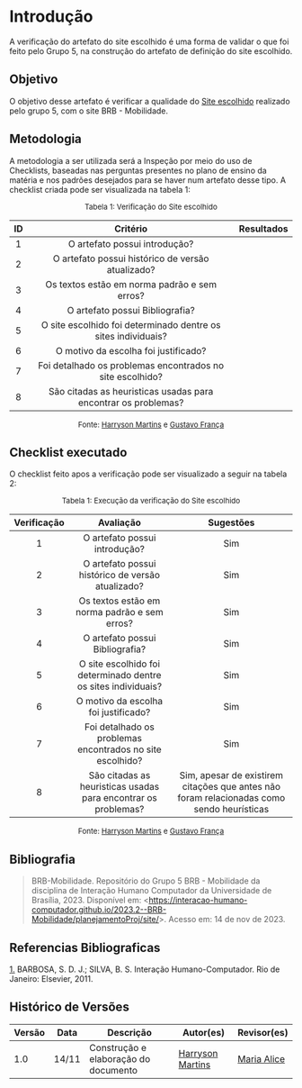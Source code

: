 # Introdução 

A verificação do artefato do site escolhido é uma forma de validar o que foi feito pelo Grupo 5, na construção do artefato de definição do site escolhido.

## Objetivo

O objetivo desse artefato é verificar a qualidade do [Site escolhido](https://interacao-humano-computador.github.io/2023.2--BRB-Mobilidade/planejamentoProj/site/) realizado pelo grupo 5, com o site BRB - Mobilidade.

## Metodologia

A metodologia a ser utilizada será a Inspeção por meio do uso de Checklists, baseadas nas perguntas presentes no plano de ensino da matéria e nos padrões desejados para se haver num artefato desse tipo. A checklist criada pode ser visualizada na tabela 1:

<center>

<font size="2"><p style="text-align: center">Tabela 1: Verificação do Site escolhido</p></font>

| ID | Critério | Resultados |
|:--------:|:--------:|:--------:|
|1|O artefato possui introdução?|          |       
|2|O artefato possui histórico de versão atualizado?|                |
|3|Os textos estão em norma padrão e sem erros?|          |        
|4|O artefato possui Bibliografia?|          |          
|5|O site escolhido foi determinado dentre os sites individuais?||
|6|O motivo da escolha foi justificado?||
|7|Foi detalhado os problemas encontrados no site escolhido?||
|8|São citadas as heuristicas usadas para encontrar os problemas?||

<font size="2"><p style="text-align: center">Fonte: [Harryson Martins](https://github.com/harry-cmartin) e [Gustavo França](https://github.com/gustavofbs) </p></font>

</center>

## Checklist executado

O checklist feito apos a verificação pode ser visualizado a seguir na tabela 2:

<center>

<font size="2"><p style="text-align: center">Tabela 1: Execução da verificação do Site escolhido</p></font>

| Verificação | Avaliação | Sugestões |
|:--------:|:--------:|:--------:|
|1|O artefato possui introdução?|    Sim      |       
|2|O artefato possui histórico de versão atualizado?|       Sim         |
|3|Os textos estão em norma padrão e sem erros?|    Sim      |        
|4|O artefato possui Bibliografia?|    Sim      |          
|5|O site escolhido foi determinado dentre os sites individuais?| Sim |
|6|O motivo da escolha foi justificado?| Sim |
|7|Foi detalhado os problemas encontrados no site escolhido?| Sim |
|8|São citadas as heuristicas usadas para encontrar os problemas?| Sim, apesar de existirem citações que antes não foram relacionadas como sendo heurísticas|


<font size="2"><p style="text-align: center">Fonte: [Harryson Martins](https://github.com/harry-cmartin) e [Gustavo França](https://github.com/gustavofbs) </p></font>

</center>


## Bibliografia 

> BRB-Mobilidade. Repositório do Grupo 5 BRB - Mobilidade da disciplina de Interação Humano Computador da Universidade de Brasília, 2023. Disponível em: <<https://interacao-humano-computador.github.io/2023.2--BRB-Mobilidade/planejamentoProj/site/>>. Acesso em: 14 de nov de 2023.

## Referencias Bibliograficas

<a id="FRM3" href="#anchor_1">1.</a> BARBOSA, S. D. J.; SILVA, B. S. Interação Humano-Computador. Rio de Janeiro: Elsevier, 2011.

## Histórico de Versões

| Versão | Data       | Descrição                        | Autor(es)                                                                                  | Revisor(es)                                    |
| ------ | ---------- | -------------------------------- | ------------------------------------------------------------------------------------------ | ---------------------------------------------- |
| 1.0 | 14/11 | Construção e elaboração do documento | [Harryson Martins](https://github.com/harry-cmartin) |[Maria Alice](https://github.com/Maliz30)|